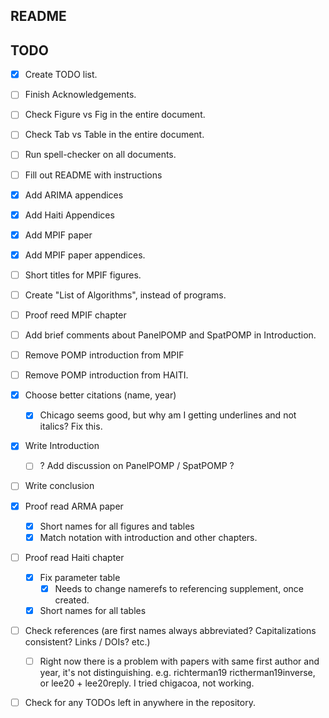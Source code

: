 ## README

## TODO

- [x] Create TODO list.
- [ ] Finish Acknowledgements.
- [ ] Check Figure vs Fig in the entire document.
- [ ] Check Tab vs Table in the entire document.
- [ ] Run spell-checker on all documents. 
- [ ] Fill out README with instructions
- [x] Add ARIMA appendices
- [x] Add Haiti Appendices 
- [x] Add MPIF paper
- [x] Add MPIF paper appendices.
- [ ] Short titles for MPIF figures. 
- [ ] Create "List of Algorithms", instead of programs. 
- [ ] Proof reed MPIF chapter
- [ ] Add brief comments about PanelPOMP and SpatPOMP in Introduction. 
- [ ] Remove POMP introduction from MPIF
- [ ] Remove POMP introduction from HAITI. 
- [x] Choose better citations (name, year)
   - [x] Chicago seems good, but why am I getting underlines and not italics? Fix this. 
- [x] Write Introduction
   - [ ] ? Add discussion on PanelPOMP / SpatPOMP ?
- [ ] Write conclusion
- [x] Proof read ARMA paper 
   - [x] Short names for all figures and tables
   - [x] Match notation with introduction and other chapters. 
- [ ] Proof read Haiti chapter
   - [x] Fix parameter table 
      - [x] Needs to change namerefs to referencing supplement, once created. 
   - [x] Short names for all tables
- [ ] Check references (are first names always abbreviated? Capitalizations consistent? Links / DOIs? etc.)
   - [ ] Right now there is a problem with papers with same first author and year, it's not distinguishing. e.g. richterman19 rictherman19inverse, or lee20 + lee20reply. I tried chigacoa, not working.
- [ ] Check for any TODOs left in anywhere in the repository. 

